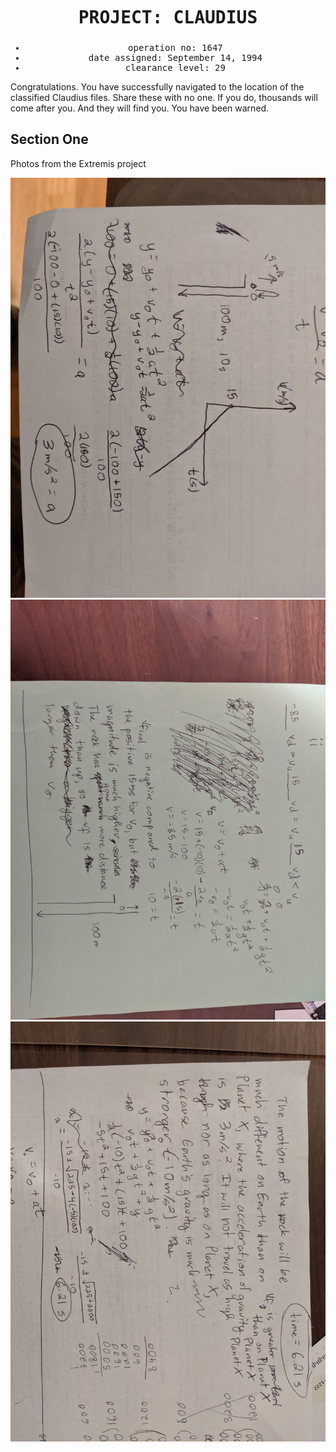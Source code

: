 
<html>
  <head>
    <title>Project: Claudius</title>
    <meta charset="utf8">
    <style>
      #info {
        text-align: center;
        font-family: monospace;
      }
      h1 {
        line-height: 1.5;
        size: 100px;
      }
      h1 {
        text-align: center;
      body {
        background-color: black:
      }
      p {
        font-family: monospace;
        /*background-color: black;*/
      }
      ul {
        list-style-type: none;
      }
      .spank {
        font-style: italic;
      }
      #Secone {
        text-align: center;
      }
    </style>
  </head>
  <body>
    <div id="info">
      <h1>PROJECT: CLAUDIUS</h1>
      <ul>
        <li>operation no: 1647</li>
        <li>date assigned: September 14, 1994</li>
        <li>clearance level: 29</li>
      </ul>
    </div>
    
   <div id="entry1">
     <p>Congratulations. You have successfully navigated to the location of the classified <span class="spank">Claudius</span>      files. Share these with no one. If you do, thousands will come after you. And they will find you. You have been warned. </p>
   </div>
   
   <div id="Secone">
      <h2>Section One</h2>
      <p>Photos from the Extremis project</p>
      <div id="eq-images">
        <img src="IMG_20191009_192803.jpg">
        <img src="IMG_20191009_192815.jpg">
        <img src="IMG_20191009_192819.jpg">
      </div> 
    </div> 
  </body>
</html>
